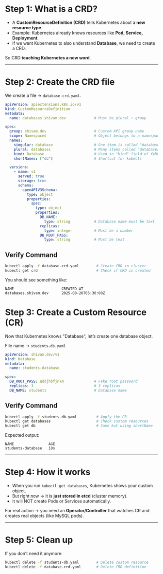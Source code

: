 
# Step 1: What is a CRD?  

- A **CustomResourceDefinition (CRD)** tells Kubernetes about a **new resource type**.  
- Example: Kubernetes already knows resources like **Pod, Service, Deployment**.  
- If we want Kubernetes to also understand **Database**, we need to create a CRD.  

So CRD  **teaching Kubernetes a new word**.  

---

# Step 2: Create the CRD file  

We create a file → `database-crd.yaml`.  

```yaml  
apiVersion: apiextensions.k8s.io/v1  
kind: CustomResourceDefinition  
metadata:  
  name: databases.shivam.dev             # Must be plural + group  

spec:  
  group: shivam.dev                      # Custom API group name  
  scope: Namespaced                      # Object belongs to a namespace  
  names:  
    singular: database                   # One item is called "database"  
    plural: databases                    # Many items called "databases"  
    kind: Database                       # Used in "kind" field of YAML  
    shortNames: ["db"]                   # Shortcut for kubectl  

  versions:  
    - name: v1  
      served: true  
      storage: true  
      schema:  
        openAPIV3Schema:  
          type: object  
          properties:  
            spec:  
              type: object  
              properties:  
                DB_NAME:  
                  type: string           # Database name must be text  
                replicas:  
                  type: integer          # Must be a number  
                DB_ROOT_PASS:  
                  type: string           # Must be text  
```  

## Verify Command  

```bash  
kubectl apply -f database-crd.yaml        # Create CRD in cluster  
kubectl get crd                           # Check if CRD is created  
```  

You should see something like:  
```
NAME                      CREATED AT  
databases.shivam.dev      2025-08-26T05:30:00Z  
```  

# Step 3: Create a Custom Resource (CR)  

Now that Kubernetes knows "Database", let’s create one database object.  

File name → `students-db.yaml`  

```yaml  
apiVersion: shivam.dev/v1  
kind: Database  
metadata:  
  name: students-database  

spec:  
  DB_ROOT_PASS: addjhbfjnkm              # Fake root password  
  replicas: 3                            # 3 replicas  
  DB_NAME: students                      # Database name  
```  

## Verify Command  

```bash  
kubectl apply -f students-db.yaml         # Apply the CR  
kubectl get databases                     # Check custom resources  
kubectl get db                            # Same but using shortName  
```  

Expected output:  
```
NAME                AGE  
students-database   10s  
```  

--- 

# Step 4: How it works  

- When you run `kubectl get databases`, Kubernetes shows your custom object.  
- But right now → it is **just stored in etcd** (cluster memory).  
- It will NOT create Pods or Services automatically.  

For real action → you need an **Operator/Controller** that watches CR and creates real objects (like MySQL pods).  

--- 

# Step 5: Clean up  

If you don’t need it anymore:  

```bash  
kubectl delete -f students-db.yaml        # Delete custom resource  
kubectl delete -f database-crd.yaml       # Delete CRD definition  
```  


